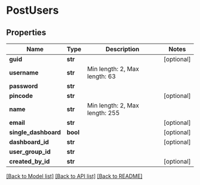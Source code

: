# PostUsers

## Properties
Name | Type | Description | Notes
------------ | ------------- | ------------- | -------------
**guid** | **str** |  | [optional] 
**username** | **str** | Min length: 2, Max length: 63 | 
**password** | **str** |  | 
**pincode** | **str** |  | [optional] 
**name** | **str** | Min length: 2, Max length: 255 | 
**email** | **str** |  | [optional] 
**single_dashboard** | **bool** |  | [optional] 
**dashboard_id** | **str** |  | [optional] 
**user_group_id** | **str** |  | 
**created_by_id** | **str** |  | [optional] 

[[Back to Model list]](../README.md#documentation-for-models) [[Back to API list]](../README.md#documentation-for-api-endpoints) [[Back to README]](../README.md)


